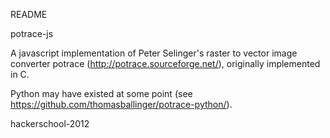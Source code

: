 README

potrace-js

A javascript implementation of Peter Selinger's raster to vector
image converter potrace (http://potrace.sourceforge.net/),
originally implemented in C.

Python may have existed at some point (see
https://github.com/thomasballinger/potrace-python/).

hackerschool-2012
